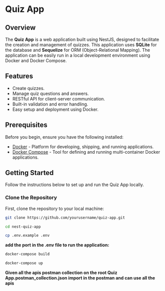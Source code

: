 # Quiz App

## Overview

The **Quiz App** is a web application built using NestJS, designed to facilitate the creation and management of quizzes. This application uses **SQLite** for the database and **Sequelize** for ORM (Object-Relational Mapping). The application can be easily run in a local development environment using Docker and Docker Compose.

## Features

- Create quizzes.
- Manage quiz questions and answers.
- RESTful API for client-server communication.
- Built-in validation and error handling.
- Easy setup and deployment using Docker.

## Prerequisites

Before you begin, ensure you have the following installed:

- [Docker](https://docs.docker.com/get-docker/) - Platform for developing, shipping, and running applications.
- [Docker Compose](https://docs.docker.com/compose/install/) - Tool for defining and running multi-container Docker applications.

## Getting Started

Follow the instructions below to set up and run the Quiz App locally.

### Clone the Repository

First, clone the repository to your local machine:

```bash
git clone https://github.com/yourusername/quiz-app.git
```

```bash
cd nest-quiz-app
```

```bash
cp .env.example .env
```

**add the port in the .env file to run the application:**


```bash
docker-compose build
```


```bash
docker-compose up
```

**Given all the apis postman collection on the root Quiz App.postman_collection.json import in the postman and can use all the apis**

